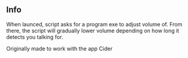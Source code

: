 ## Info

When launced, script asks for a program exe to adjust volume of.
From there, the script will gradually lower volume depending on how long it detects you talking for.

Originally made to work with the app Cider